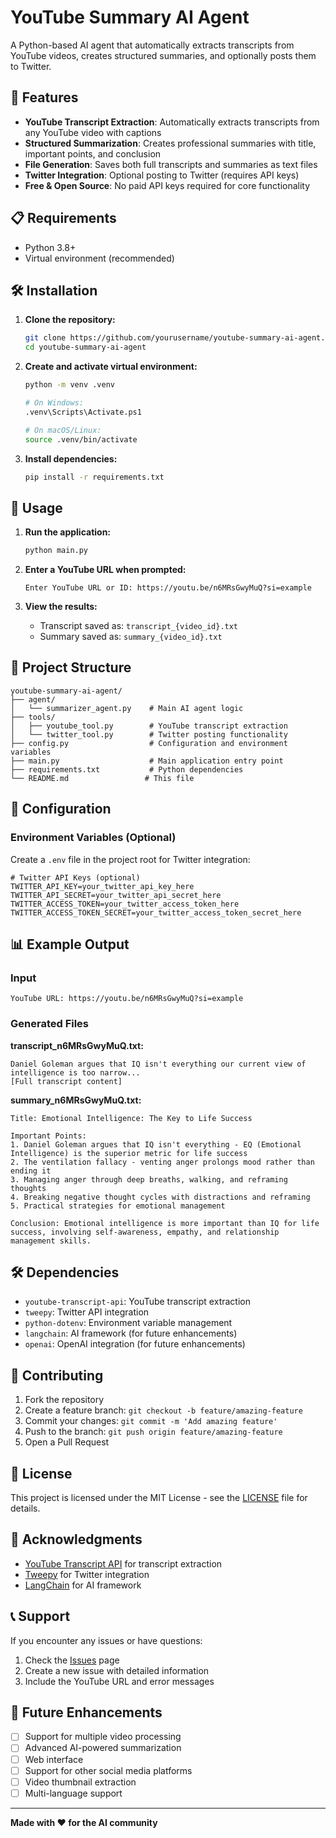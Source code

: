 # YouTube Summary AI Agent

A Python-based AI agent that automatically extracts transcripts from YouTube videos, creates structured summaries, and optionally posts them to Twitter.

## 🚀 Features

- **YouTube Transcript Extraction**: Automatically extracts transcripts from any YouTube video with captions
- **Structured Summarization**: Creates professional summaries with title, important points, and conclusion
- **File Generation**: Saves both full transcripts and summaries as text files
- **Twitter Integration**: Optional posting to Twitter (requires API keys)
- **Free & Open Source**: No paid API keys required for core functionality

## 📋 Requirements

- Python 3.8+
- Virtual environment (recommended)

## 🛠️ Installation

1. **Clone the repository:**
   ```bash
   git clone https://github.com/yourusername/youtube-summary-ai-agent.git
   cd youtube-summary-ai-agent
   ```

2. **Create and activate virtual environment:**
   ```bash
   python -m venv .venv
   
   # On Windows:
   .venv\Scripts\Activate.ps1
   
   # On macOS/Linux:
   source .venv/bin/activate
   ```

3. **Install dependencies:**
   ```bash
   pip install -r requirements.txt
   ```

## 🎯 Usage

1. **Run the application:**
   ```bash
   python main.py
   ```

2. **Enter a YouTube URL when prompted:**
   ```
   Enter YouTube URL or ID: https://youtu.be/n6MRsGwyMuQ?si=example
   ```

3. **View the results:**
   - Transcript saved as: `transcript_{video_id}.txt`
   - Summary saved as: `summary_{video_id}.txt`

## 📁 Project Structure

```
youtube-summary-ai-agent/
├── agent/
│   └── summarizer_agent.py    # Main AI agent logic
├── tools/
│   ├── youtube_tool.py        # YouTube transcript extraction
│   └── twitter_tool.py        # Twitter posting functionality
├── config.py                  # Configuration and environment variables
├── main.py                    # Main application entry point
├── requirements.txt           # Python dependencies
└── README.md                 # This file
```

## 🔧 Configuration

### Environment Variables (Optional)

Create a `.env` file in the project root for Twitter integration:

```env
# Twitter API Keys (optional)
TWITTER_API_KEY=your_twitter_api_key_here
TWITTER_API_SECRET=your_twitter_api_secret_here
TWITTER_ACCESS_TOKEN=your_twitter_access_token_here
TWITTER_ACCESS_TOKEN_SECRET=your_twitter_access_token_secret_here
```

## 📊 Example Output

### Input
```
YouTube URL: https://youtu.be/n6MRsGwyMuQ?si=example
```

### Generated Files

**transcript_n6MRsGwyMuQ.txt:**
```
Daniel Goleman argues that IQ isn't everything our current view of intelligence is too narrow...
[Full transcript content]
```

**summary_n6MRsGwyMuQ.txt:**
```
Title: Emotional Intelligence: The Key to Life Success

Important Points:
1. Daniel Goleman argues that IQ isn't everything - EQ (Emotional Intelligence) is the superior metric for life success
2. The ventilation fallacy - venting anger prolongs mood rather than ending it
3. Managing anger through deep breaths, walking, and reframing thoughts
4. Breaking negative thought cycles with distractions and reframing
5. Practical strategies for emotional management

Conclusion: Emotional intelligence is more important than IQ for life success, involving self-awareness, empathy, and relationship management skills.
```

## 🛠️ Dependencies

- `youtube-transcript-api`: YouTube transcript extraction
- `tweepy`: Twitter API integration
- `python-dotenv`: Environment variable management
- `langchain`: AI framework (for future enhancements)
- `openai`: OpenAI integration (for future enhancements)

## 🤝 Contributing

1. Fork the repository
2. Create a feature branch: `git checkout -b feature/amazing-feature`
3. Commit your changes: `git commit -m 'Add amazing feature'`
4. Push to the branch: `git push origin feature/amazing-feature`
5. Open a Pull Request

## 📝 License

This project is licensed under the MIT License - see the [LICENSE](LICENSE) file for details.

## 🙏 Acknowledgments

- [YouTube Transcript API](https://github.com/jdepoix/youtube-transcript-api) for transcript extraction
- [Tweepy](https://github.com/tweepy/tweepy) for Twitter integration
- [LangChain](https://github.com/langchain-ai/langchain) for AI framework

## 📞 Support

If you encounter any issues or have questions:

1. Check the [Issues](https://github.com/yourusername/youtube-summary-ai-agent/issues) page
2. Create a new issue with detailed information
3. Include the YouTube URL and error messages

## 🔮 Future Enhancements

- [ ] Support for multiple video processing
- [ ] Advanced AI-powered summarization
- [ ] Web interface
- [ ] Support for other social media platforms
- [ ] Video thumbnail extraction
- [ ] Multi-language support

---

**Made with ❤️ for the AI community** 